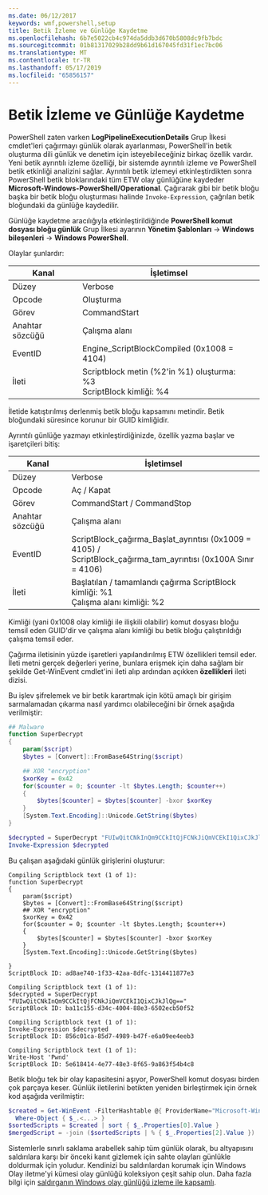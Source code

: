 ```yaml
---
ms.date: 06/12/2017
keywords: wmf,powershell,setup
title: Betik İzleme ve Günlüğe Kaydetme
ms.openlocfilehash: 6b7e5022cb4c974da5ddb3d670b5808dc9fb7bdc
ms.sourcegitcommit: 01b81317029b28dd9b61d167045fd31f1ec7bc06
ms.translationtype: MT
ms.contentlocale: tr-TR
ms.lasthandoff: 05/17/2019
ms.locfileid: "65856157"
---
```

# <a name="script-tracing-and-logging"></a>Betik İzleme ve Günlüğe Kaydetme

PowerShell zaten varken **LogPipelineExecutionDetails** Grup İlkesi cmdlet'leri çağırmayı günlük olarak ayarlanması, PowerShell'in betik oluşturma dili günlük ve denetim için isteyebileceğiniz birkaç özellik vardır. Yeni betik ayrıntılı izleme özelliği, bir sistemde ayrıntılı izleme ve PowerShell betik etkinliği analizini sağlar. Ayrıntılı betik izlemeyi etkinleştirdikten sonra PowerShell betik bloklarındaki tüm ETW olay günlüğüne kaydeder **Microsoft-Windows-PowerShell/Operational**. Çağırarak gibi bir betik bloğu başka bir betik bloğu oluşturması halinde `Invoke-Expression`, çağrılan betik bloğundaki da günlüğe kaydedilir.

Günlüğe kaydetme aracılığıyla etkinleştirildiğinde **PowerShell komut dosyası bloğu günlük** Grup İlkesi ayarının **Yönetim Şablonları** -> **Windows bileşenleri**  ->  **Windows PowerShell**.

Olaylar şunlardır:

| Kanal |                               İşletimsel                               |
| ------- | ----------------------------------------------------------------------- |
| Düzey   | Verbose                                                                 |
| Opcode  | Oluşturma                                                                  |
| Görev    | CommandStart                                                            |
| Anahtar sözcüğü | Çalışma alanı                                                                |
| EventID | Engine_ScriptBlockCompiled (0x1008 = 4104)                              |
| İleti | Scriptblock metin (%2'in %1) oluşturma: </br> %3 </br> ScriptBlock kimliği: %4 |


İletide katıştırılmış derlenmiş betik bloğu kapsamını metindir. Betik bloğundaki süresince korunur bir GUID kimliğidir.

Ayrıntılı günlüğe yazmayı etkinleştirdiğinizde, özellik yazma başlar ve işaretçileri bitiş:

| Kanal |                                 İşletimsel                                |
| ------- | -------------------------------------------------------------------------- |
| Düzey   | Verbose                                                                    |
| Opcode  | Aç / Kapat                                                               |
| Görev    | CommandStart / CommandStop                                                 |
| Anahtar sözcüğü | Çalışma alanı                                                                   |
| EventID | ScriptBlock\_çağırma\_Başlat\_ayrıntısı (0x1009 = 4105) / </br> ScriptBlock\_çağırma\_tam\_ayrıntısı (0x100A Sınır = 4106) |
| İleti | Başlatılan / tamamlandı çağırma ScriptBlock kimliği: %1 </br> Çalışma alanı kimliği: %2 |

Kimliği (yani 0x1008 olay kimliği ile ilişkili olabilir) komut dosyası bloğu temsil eden GUID'dir ve çalışma alanı kimliği bu betik bloğu çalıştırıldığı çalışma temsil eder.

Çağırma iletisinin yüzde işaretleri yapılandırılmış ETW özellikleri temsil eder. İleti metni gerçek değerleri yerine, bunlara erişmek için daha sağlam bir şekilde Get-WinEvent cmdlet'ini ileti alıp ardından açıkken **özellikleri** ileti dizisi.

Bu işlev şifrelemek ve bir betik karartmak için kötü amaçlı bir girişim sarmalamadan çıkarma nasıl yardımcı olabileceğini bir örnek aşağıda verilmiştir:

```powershell
## Malware
function SuperDecrypt
{
    param($script)
    $bytes = [Convert]::FromBase64String($script)

    ## XOR "encryption"
    $xorKey = 0x42
    for($counter = 0; $counter -lt $bytes.Length; $counter++)
    {
        $bytes[$counter] = $bytes[$counter] -bxor $xorKey
    }
    [System.Text.Encoding]::Unicode.GetString($bytes)
}

$decrypted = SuperDecrypt "FUIwQitCNkInQm9CCkItQjFCNkJiQmVCEkI1QixCJkJlQg=="
Invoke-Expression $decrypted
```

Bu çalışan aşağıdaki günlük girişlerini oluşturur:

```Output
Compiling Scriptblock text (1 of 1):
function SuperDecrypt
{
    param($script)
    $bytes = [Convert]::FromBase64String($script)
    ## XOR "encryption"
    $xorKey = 0x42
    for($counter = 0; $counter -lt $bytes.Length; $counter++)
    {
        $bytes[$counter] = $bytes[$counter] -bxor $xorKey
    }
    [System.Text.Encoding]::Unicode.GetString($bytes)

}
ScriptBlock ID: ad8ae740-1f33-42aa-8dfc-1314411877e3

Compiling Scriptblock text (1 of 1):
$decrypted = SuperDecrypt "FUIwQitCNkInQm9CCkItQjFCNkJiQmVCEkI1QixCJkJlQg=="
ScriptBlock ID: ba11c155-d34c-4004-88e3-6502ecb50f52

Compiling Scriptblock text (1 of 1):
Invoke-Expression $decrypted
ScriptBlock ID: 856c01ca-85d7-4989-b47f-e6a09ee4eeb3

Compiling Scriptblock text (1 of 1):
Write-Host 'Pwnd'
ScriptBlock ID: 5e618414-4e77-48e3-8f65-9a863f54b4c8
```

Betik bloğu tek bir olay kapasitesini aşıyor, PowerShell komut dosyası birden çok parçaya keser. Günlük iletilerini betikten yeniden birleştirmek için örnek kod aşağıda verilmiştir:

```powershell
$created = Get-WinEvent -FilterHashtable @{ ProviderName="Microsoft-Windows-PowerShell"; Id = 4104 } |
  Where-Object { $_.<...> }
$sortedScripts = $created | sort { $_.Properties[0].Value }
$mergedScript = -join ($sortedScripts | % { $_.Properties[2].Value })
```

Sistemlerle sınırlı saklama arabellek sahip tüm günlük olarak, bu altyapısını saldırılara karşı bir önceki kanıt gizlemek için sahte olayları günlükle doldurmak için yoludur. Kendinizi bu saldırılardan korumak için Windows Olay iletme'yi kümesi olay günlüğü koleksiyon çeşit sahip olun. Daha fazla bilgi için [saldırganın Windows olay günlüğü izleme ile kapsamlı](https://apps.nsa.gov/iaarchive/library/reports/spotting-the-adversary-with-windows-event-log-monitoring.cfm).